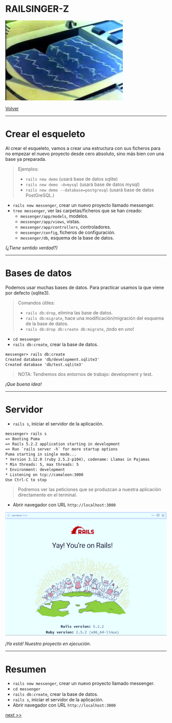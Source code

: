 
# RAILSINGER-Z

![](images/piscina.png)

[Volver](README.md)

---

# Crear el esqueleto

Al crear el esqueleto, vamos a crear una estructura con sus ficheros para no empezar el nuevo proyecto desde cero absoluto, sino más bien con una base ya preparada.

> Ejemplos:
>
> * `rails new demo` (usará base de datos sqlite)
> * `rails new demo -d=mysql` (usará base de datos mysql)
> * `rails new demo --database=postgresql` (usará base de datos PostGreSQL.)

* `rails new messenger`, crear un nuevo proyecto llamado messenger.
* `tree messenger`, ver las carpetas/ficheros que se han creado:
    * `messenger/app/models`, modelos.
    * `messenger/app/views`, vistas.
    * `messenger/app/controllers`, controladores.
    * `messenger/config`, ficheros de configuración.
    * `messenger/db`, esquema de la base de datos.

_(¿Tiene sentido verdad?)_

---

# Bases de datos

Podemos usar muchas bases de datos. Para practicar usamos la que viene por defecto (sqlite3).

> Comandos útiles:
>
> * `rails db:drop`, elimina las base de datos.
> * `rails db:migrate`, hace una modificación/migración del esquema de la base de datos.
> * `rails db:drop db:create db:migrate`, ¡todo en uno!

* `cd messenger`
* `rails db:create`, crear la base de datos.    

```
messenger> rails db:create
Created database 'db/development.sqlite3'
Created database 'db/test.sqlite3'
```
> NOTA: Tendremos dos entornos de trabajo: development y test.

_¡Que buena idea!_

---

# Servidor

* `rails s`, iniciar el servidor de la aplicación.
```
messenger> rails s
=> Booting Puma
=> Rails 5.2.2 application starting in development
=> Run `rails server -h` for more startup options
Puma starting in single mode...
* Version 3.12.0 (ruby 2.5.2-p104), codename: Llamas in Pajamas
* Min threads: 5, max threads: 5
* Environment: development
* Listening on tcp://camaleon:3000
Use Ctrl-C to stop

```

> Podremos ver las peticiones que se produzcan a nuestra aplicación directamente en el terminal.

* Abrir navegador con URL `http://localhost:3000`

![](images/02-localhost3000.png)

_¡Ya está! Nuestro proyecto en ejecución._

---

# Resumen

* `rails new messenger`, crear un nuevo proyecto llamado messenger.
* `cd messenger`
* `rails db:create`, crear la base de datos.    
* `rails s`, iniciar el servidor de la aplicación.
* Abrir navegador con URL `http://localhost:3000`

[next >>](04-rutas.md)

